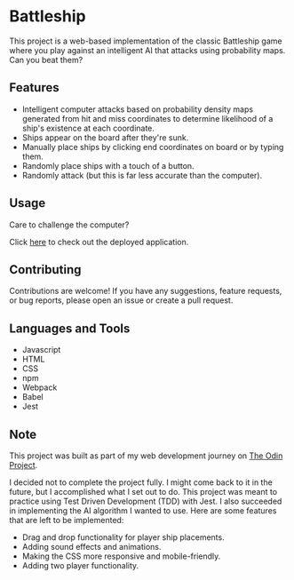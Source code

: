 # Battleship

This project is a web-based implementation of the classic Battleship game where you play against an intelligent AI that attacks using probability maps. Can you beat them?

## Features

- Intelligent computer attacks based on probability density maps generated from hit and miss coordinates to determine likelihood of a ship's existence at each coordinate.
- Ships appear on the board after they're sunk.
- Manually place ships by clicking end coordinates on board or by typing them.
- Randomly place ships with a touch of a button.
- Randomly attack (but this is far less accurate than the computer).

## Usage

Care to challenge the computer?

Click [here](https://mattheweng1.github.io/project-battleship/) to check out the deployed application.

## Contributing

Contributions are welcome! If you have any suggestions, feature requests, or bug reports, please open an issue or create a pull request.

## Languages and Tools

- Javascript
- HTML
- CSS
- npm
- Webpack
- Babel
- Jest

## Note

This project was built as part of my web development journey on [The Odin Project](https://www.theodinproject.com/about).

I decided not to complete the project fully. I might come back to it in the future, but I accomplished what I set out to do. This project was meant to practice using Test Driven Development (TDD) with Jest. I also succeeded in implementing the AI algorithm I wanted to use. Here are some features that are left to be implemented:

- Drag and drop functionality for player ship placements.
- Adding sound effects and animations.
- Making the CSS more responsive and mobile-friendly.
- Adding two player functionality.
